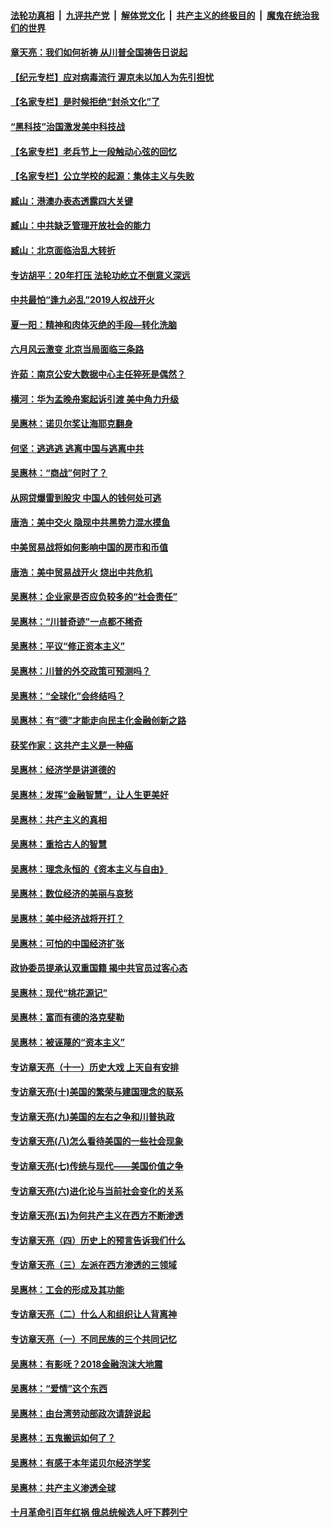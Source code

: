 ####  [法轮功真相](../../../../basic/blob/master/README.md?t=06220231) &nbsp;|&nbsp; [九评共产党](../../../../9ping.md/blob/master/README.md?t=06220231) &nbsp;|&nbsp; [解体党文化](../../../../jtdwh.md/blob/master/README.md?t=06220231)  &nbsp;|&nbsp; [共产主义的终极目的](../../../../gczydzjmd.md/blob/master/README.md?t=06220231) &nbsp;|&nbsp; [魔鬼在统治我们的世界](../../../../mgztzwmdsj.md/blob/master/README.md?t=06220231) 

#### [章天亮：我们如何祈祷 从川普全国祷告日说起](../pages/nsc423/n11944627.md?t=06220231) 

#### [【纪元专栏】应对病毒流行 渥京未以加人为先引担忧](../pages/nsc423/n11875714.md?t=06220231) 

#### [【名家专栏】是时候拒绝“封杀文化”了](../pages/nsc423/n11814093.md?t=06220231) 

#### [“黑科技”治国激发美中科技战](../pages/nsc423/n11638056.md?t=06220231) 

#### [【名家专栏】老兵节上一段触动心弦的回忆](../pages/nsc423/n11646016.md?t=06220231) 

#### [【名家专栏】公立学校的起源：集体主义与失败](../pages/nsc423/n11601833.md?t=06220231) 

#### [臧山：港澳办表态透露四大关键](../pages/nsc423/n11421628.md?t=06220231) 

#### [臧山：中共缺乏管理开放社会的能力](../pages/nsc423/n11407457.md?t=06220231) 

#### [臧山：北京面临治乱大转折](../pages/nsc423/n11406895.md?t=06220231) 

#### [专访胡平：20年打压 法轮功屹立不倒意义深远](../pages/nsc423/n11398800.md?t=06220231) 

#### [中共最怕“逢九必乱”2019人权战开火](../pages/nsc423/n11385248.md?t=06220231) 

#### [夏一阳：精神和肉体灭绝的手段—转化洗脑](../pages/nsc423/n11368250.md?t=06220231) 

#### [六月风云激变 北京当局面临三条路](../pages/nsc423/n11313668.md?t=06220231) 

#### [许茹：南京公安大数据中心主任猝死是偶然？](../pages/nsc423/n11064744.md?t=06220231) 

#### [横河：华为孟晚舟案起诉引渡 美中角力升级](../pages/nsc423/n11027230.md?t=06220231) 

#### [吴惠林：诺贝尔奖让海耶克翻身](../pages/nsc423/n10890049.md?t=06220231) 

#### [何坚：逃逃逃 逃离中国与逃离中共](../pages/nsc423/n10592891.md?t=06220231) 

#### [吴惠林：“商战”何时了？](../pages/nsc423/n10573558.md?t=06220231) 

#### [从网贷爆雷到股灾 中国人的钱何处可逃](../pages/nsc423/n10572800.md?t=06220231) 

#### [唐浩：美中交火 隐现中共黑势力混水摸鱼](../pages/nsc423/n10544040.md?t=06220231) 

#### [中美贸易战将如何影响中国的房市和币值](../pages/nsc423/n10543697.md?t=06220231) 

#### [唐浩：美中贸易战开火 烧出中共危机](../pages/nsc423/n10540126.md?t=06220231) 

#### [吴惠林：企业家是否应负较多的“社会责任”](../pages/nsc423/n10535022.md?t=06220231) 

#### [吴惠林：“川普奇迹”一点都不稀奇](../pages/nsc423/n10512808.md?t=06220231) 

#### [吴惠林：平议“修正资本主义”](../pages/nsc423/n10495724.md?t=06220231) 

#### [吴惠林：川普的外交政策可预测吗？](../pages/nsc423/n10462387.md?t=06220231) 

#### [吴惠林：“全球化”会终结吗？](../pages/nsc423/n10452838.md?t=06220231) 

#### [吴惠林：有“德”才能走向民主化金融创新之路](../pages/nsc423/n10432292.md?t=06220231) 

#### [获奖作家：这共产主义是一种癌](../pages/nsc423/n10431541.md?t=06220231) 

#### [吴惠林：经济学是讲道德的](../pages/nsc423/n10398014.md?t=06220231) 

#### [吴惠林：发挥“金融智慧”，让人生更美好](../pages/nsc423/n10375019.md?t=06220231) 

#### [吴惠林：共产主义的真相](../pages/nsc423/n10351394.md?t=06220231) 

#### [吴惠林：重拾古人的智慧](../pages/nsc423/n10337691.md?t=06220231) 

#### [吴惠林：理念永恒的《资本主义与自由》](../pages/nsc423/n10316274.md?t=06220231) 

#### [吴惠林：数位经济的美丽与哀愁](../pages/nsc423/n10292946.md?t=06220231) 

#### [吴惠林：美中经济战将开打？](../pages/nsc423/n10258825.md?t=06220231) 

#### [吴惠林：可怕的中国经济扩张](../pages/nsc423/n10219147.md?t=06220231) 

#### [政协委员提承认双重国籍 揭中共官员过客心态](../pages/nsc423/n10208809.md?t=06220231) 

#### [吴惠林：现代“桃花源记”](../pages/nsc423/n10185234.md?t=06220231) 

#### [吴惠林：富而有德的洛克斐勒](../pages/nsc423/n10142264.md?t=06220231) 

#### [吴惠林：被诬蔑的“资本主义”](../pages/nsc423/n10124816.md?t=06220231) 

#### [专访章天亮（十一）历史大戏 上天自有安排](../pages/nsc423/n10094905.md?t=06220231) 

#### [专访章天亮(十)美国的繁荣与建国理念的联系](../pages/nsc423/n10094899.md?t=06220231) 

#### [专访章天亮(九)美国的左右之争和川普执政](../pages/nsc423/n10094889.md?t=06220231) 

#### [专访章天亮(八)怎么看待美国的一些社会现象](../pages/nsc423/n10094857.md?t=06220231) 

#### [专访章天亮(七)传统与现代——美国价值之争](../pages/nsc423/n10093140.md?t=06220231) 

#### [专访章天亮(六)进化论与当前社会变化的关系](../pages/nsc423/n10092036.md?t=06220231) 

#### [专访章天亮(五)为何共产主义在西方不断渗透](../pages/nsc423/n10083620.md?t=06220231) 

#### [专访章天亮（四）历史上的预言告诉我们什么](../pages/nsc423/n10083606.md?t=06220231) 

#### [专访章天亮（三）左派在西方渗透的三领域](../pages/nsc423/n10081115.md?t=06220231) 

#### [吴惠林：工会的形成及其功能](../pages/nsc423/n10080633.md?t=06220231) 

#### [专访章天亮（二）什么人和组织让人背离神](../pages/nsc423/n10076637.md?t=06220231) 

#### [专访章天亮（一）不同民族的三个共同记忆](../pages/nsc423/n10074188.md?t=06220231) 

#### [吴惠林：有影呒？2018金融泡沫大地震](../pages/nsc423/n10040534.md?t=06220231) 

#### [吴惠林：“爱情”这个东西](../pages/nsc423/n10019423.md?t=06220231) 

#### [吴惠林：由台湾劳动部政次请辞说起](../pages/nsc423/n9979679.md?t=06220231) 

#### [吴惠林：五鬼搬运如何了？](../pages/nsc423/n9925338.md?t=06220231) 

#### [吴惠林：有感于本年诺贝尔经济学奖](../pages/nsc423/n9871883.md?t=06220231) 

#### [吴惠林：共产主义渗透全球](../pages/nsc423/n9812748.md?t=06220231) 

#### [十月革命引百年红祸 俄总统候选人吁下葬列宁](../pages/nsc423/n9810182.md?t=06220231) 

